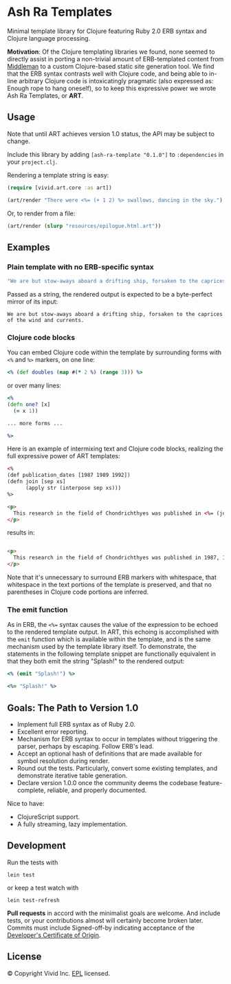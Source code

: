 # Ash Ra Templates

Minimal template library for Clojure featuring Ruby 2.0 ERB syntax and Clojure language processing.

**Motivation**: Of the Clojure templating libraries we found, none seemed to directly assist in porting a non-trivial amount of ERB-templated content from [Middleman](https://github.com/middleman/middleman) to a custom Clojure-based static site generation tool.
We find that the ERB syntax contrasts well with Clojure code, and being able to in-line arbitrary Clojure code is intoxicatingly pragmatic (also expressed as: Enough rope to hang oneself), so to keep this expressive power we wrote Ash Ra Templates, or **ART**.


## Usage

Note that until ART achieves version 1.0 status, the API may be subject to change.

Include this library by adding ``[ash-ra-template "0.1.0"]`` to ``:dependencies`` in your ``project.clj``.

Rendering a template string is easy:
```clojure
(require [vivid.art.core :as art])

(art/render "There were <%= (+ 1 2) %> swallows, dancing in the sky.")
```

Or, to render from a file:
```clojure
(art/render (slurp "resources/epilogue.html.art"))
```

Examples
--------

### Plain template with no ERB-specific syntax ###
```clojure
"We are but stow-aways aboard a drifting ship, forsaken to the caprices of the wind and currents."
```
Passed as a string, the rendered output is expected to be a byte-perfect mirror of its input:
```
We are but stow-aways aboard a drifting ship, forsaken to the caprices of the wind and currents.
```


### Clojure code blocks ###

You can embed Clojure code within the template by surrounding forms with ``<%`` and ``%>`` markers, on one line:
```clojure
<% (def doubles (map #(* 2 %) (range 3))) %>
```
or over many lines:
```clojure
<%
(defn one? [x]
  (= x 1))

... more forms ...

%>
```

Here is an example of intermixing text and Clojure code blocks, realizing the full expressive power of ART templates:
```html
<%
(def publication_dates [1987 1989 1992])
(defn join [sep xs]
      (apply str (interpose sep xs)))
%>

<p>
  This research in the field of Chondrichthyes was published in <%= (join ", " publication_dates) %>.
</p>
```
results in:
```html

<p>
  This research in the field of Chondrichthyes was published in 1987, 1989, 1992.
</p>
```

Note that it's unnecessary to surround ERB markers with whitespace, that whitespace in the text portions of the template is preserved, and that no parentheses in Clojure code portions are inferred.


### The emit function ###
As in ERB, the ``<%=`` syntax causes the value of the expression to be echoed to the rendered template output.
In ART, this echoing is accomplished with the ``emit`` function which is available within the template, and is the same mechanism used by the template library itself.
To demonstrate, the statements in the following template snippet are functionally equivalent in that they both emit the string "Splash!" to the rendered output:

```clojure
<% (emit "Splash!") %>

<%= "Splash!" %>
```


## Goals: The Path to Version 1.0

- Implement full ERB syntax as of Ruby 2.0.
- Excellent error reporting.
- Mechanism for ERB syntax to occur in templates without triggering the parser, perhaps by escaping. Follow ERB's lead.
- Accept an optional hash of definitions that are made available for symbol resolution during render.
- Round out the tests. Particularly, convert some existing templates, and demonstrate iterative table generation.
- Declare version 1.0.0 once the community deems the codebase feature-complete, reliable, and properly documented.

Nice to have:
- ClojureScript support.
- A fully streaming, lazy implementation.


## Development

Run the tests with

```
lein test
```

or keep a test watch with

```
lein test-refresh
```

**Pull requests** in accord with the minimalist goals are welcome.
And include tests, or your contributions almost will certainly become broken later.
Commits must include Signed-off-by indicating acceptance of the [Developer's Certificate of Origin](DCO.txt).


## License

© Copyright Vivid Inc.
[EPL](LICENSE.txt) licensed.
